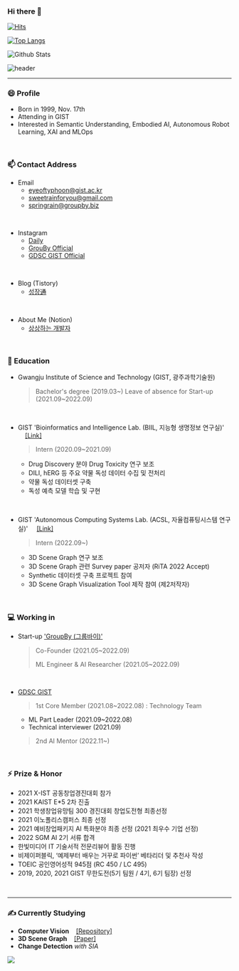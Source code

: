 ### Hi there 👋
[![Hits](https://hits.seeyoufarm.com/api/count/incr/badge.svg?url=https%3A%2F%2Fgithub.com%2FKangbeenKo&count_bg=%23C5CDFF&title_bg=%236DF560&icon=&icon_color=%23FFFFFF&title=hits&edge_flat=false)](https://hits.seeyoufarm.com)

<!--
![your id](https://road-to-kaggle-grandmaster.vercel.app/api/simple/KangbeenKo)
![competition](https://road-to-kaggle-grandmaster.vercel.app/api/badges/subinium/competition)
![dataset](https://road-to-kaggle-grandmaster.vercel.app/api/badges/KangbeenKo/dataset)
![notebook](https://road-to-kaggle-grandmaster.vercel.app/api/badges/KangbeenKo/notebook)
![discussion](https://road-to-kaggle-grandmaster.vercel.app/api/badges/KangbeenKo/discussion)
-->

[![Top Langs](https://github-readme-stats.vercel.app/api/top-langs/?username=KevinTheRainmaker&&hide=jupyter%20notebook&layout=compact)](https://github.com/KevinTheRainmaker/github-readme-stats)

![Github Stats](https://github-readme-stats.vercel.app/api?username=KevinTheRainmaker&show_icons=true&theme=onedark)

![header](https://capsule-render.vercel.app/api?type=soft&color=auto&height=50&section=header&text=KevinTheRainmaker&fontSize=30&animation=twinkling)

----
### 😄 Profile
- Born in 1999, Nov. 17th
- Attending in GIST 
- Interested in Semantic Understanding, Embodied AI, Autonomous Robot Learning, XAI and MLOps
</br>

### 📫 Contact Address
- Email
  - eyeoftyphoon@gist.ac.kr
  - sweetrainforyou@gmail.com
  - springrain@groupby.biz
</br>

- Instagram
  - <a href = "https://www.instagram.com/lucete_lactea/">Daily</a>
  - <a href = "https://www.instagram.com/groupby_official/">GrouBy Official</a>
  - <a href = "https://www.instagram.com/gdsc_kr_gist/">GDSC GIST Official</a>
</br>


- Blog (Tistory)
  - <a href = "https://kevin-rain.tistory.com/">성장通</a>
</br>


- About Me (Notion)
  - <a href ='https://hallowed-quokka-505.notion.site/Kevin-2b4a7e41b1f84a728449afa8bfa77ba3'>상상하는 개발자</a>
<br>


### 🔭 Education
- Gwangju Institute of Science and Technology (GIST, 광주과학기술원)
  > Bachelor's degree (2019.03~)
  > Leave of absence for Start-up (2021.09~2022.09)  

</br>

- GIST 'Bioinformatics and Intelligence Lab. (BIIL, 지능형 생명정보 연구실)' &nbsp;&nbsp;&nbsp;&nbsp;<a href = "https://www.biil-gist.net/">[Link]</a>
  > Intern (2020.09~2021.09)
  - Drug Discovery 분야 Drug Toxicity 연구 보조
  - DILI, hERG 등 주요 약물 독성 데이터 수집 및 전처리
  - 약물 독성 데이터셋 구축
  - 독성 예측 모델 학습 및 구현
</br>

- GIST 'Autonomous Computing Systems Lab. (ACSL, 자율컴퓨팅시스템 연구실)' &nbsp;&nbsp;&nbsp;&nbsp;<a href = "https://uehwan.github.io/">[Link]</a>
  > Intern (2022.09~)
  - 3D Scene Graph 연구 보조
  - 3D Scene Graph 관련 Survey paper 공저자 (RiTA 2022 Accept)
  - Synthetic 데이터셋 구축 프로젝트 참여
  - 3D Scene Graph Visualization Tool 제작 참여 (제2저작자)

</br>

### 💻 Working in

- Start-up <a href='https://groupby.oopy.io/'>'GroupBy (그룹바이)'</a>

  > Co-Founder (2021.05~2022.09)
  > 
  > ML Engineer & AI Researcher (2021.05~2022.09)
</br>

- <a href = "https://gdsc.community.dev/gwangju-institute-of-science-and-technology/">GDSC GIST</a>

  > 1st Core Member (2021.08~2022.08) : Technology Team
    - ML Part Leader (2021.09~2022.08)
    - Technical interviewer (2021.09)

  > 2nd AI Mentor (2022.11~)

</br>


### ⚡ Prize & Honor
- 2021 X-IST 공동창업경진대회 참가
- 2021 KAIST E*5 2차 진출
- 2021 학생창업유망팀 300 경진대회 창업도전형 최종선정
- 2021 이노폴리스캠퍼스 최종 선정
- 2021 예비창업패키지 AI 특화분야 최종 선정 (2021 최우수 기업 선정)
- 2022 SGM AI 2기 서류 합격
- 한빛미디어 IT 기술서적 전문리뷰어 활동 진행
- 비제이퍼블릭, ‘예제부터 배우는 거꾸로 파이썬’ 베타리더 및 추천사 작성
- TOEIC 공인영어성적 945점 (RC 450 / LC 495)
- 2019, 2020, 2021 GIST 무한도전(5기 팀원 / 4기, 6기 팀장) 선정

</br>


----

### ✍ Currently Studying
- **Computer Vision**&nbsp;&nbsp;&nbsp;&nbsp;<a href = 'https://github.com/KevinTheRainmaker/ML_DL_Basics/tree/master/ComputerVision'>[Repository]</a>
- **3D Scene Graph**&nbsp;&nbsp;&nbsp;&nbsp;<a href = 'https://ieeexplore.ieee.org/abstract/document/8796400'>[Paper]</a>
- **Change Detection** *with SIA*

<!-- 
- **Recommendation Algorithms**&nbsp;&nbsp;&nbsp;&nbsp;<a href = "https://kevin-rain.tistory.com/category/ML%26DL/%EC%B6%94%EC%B2%9C%EC%8B%9C%EC%8A%A4%ED%85%9C">[Link]</a>
- **Machine Learning Basics**&nbsp;&nbsp;&nbsp;&nbsp;<a href = "https://kevin-rain.tistory.com/category/ML%26DL/%EB%A8%B8%EC%8B%A0%EB%9F%AC%EB%8B%9D%20%EB%94%A5%EB%9F%AC%EB%8B%9D%20%EC%9D%B4%EB%A1%A0">[Link]</a>
- **OS**&nbsp;&nbsp;&nbsp;&nbsp;<a href = "https://kevin-rain.tistory.com/category/%EC%BB%B4%ED%93%A8%ED%84%B0%20%EA%B3%B5%ED%95%99%20%EA%B8%B0%EB%B3%B8/%EC%9A%B4%EC%98%81%EC%B2%B4%EC%A0%9C%20%28OS%29">[Link]</a>
- **Graph Data**&nbsp;&nbsp;&nbsp;&nbsp;<a href='https://kevin-rain.tistory.com/category/ML%26DL/%EA%B7%B8%EB%9E%98%ED%94%84%20%EB%8D%B0%EC%9D%B4%ED%84%B0'>[Link]</a>
- **Cloud based Data Engineering**
- Paper Review: **Semantic Segmentation**&nbsp;&nbsp;&nbsp;&nbsp;<a href='https://kevin-rain.tistory.com/category/ML%26DL/%EB%85%BC%EB%AC%B8%20%EB%A6%AC%EB%B7%B0'>[Link]</a>
- **Reinforcement Learning**&nbsp;&nbsp;&nbsp;&nbsp;<a href='https://kevin-rain.tistory.com/category/ML%26DL/%EA%B0%95%ED%99%94%ED%95%99%EC%8A%B5'>[Link]</a>
- **GNN**&nbsp;&nbsp;&nbsp;&nbsp;<a href="https://github.com/KevinTheRainmaker/ML_DL_Basics/tree/master/GNN_Study">[Repo]</a>
- **MLOps**&nbsp;&nbsp;&nbsp;&nbsp;<a href = "https://kevin-rain.tistory.com/category/MLOps">[Link]</a>&nbsp;&nbsp;<a href = "https://github.com/KevinTheRainmaker/MLOps">[Repo]</a>
- **Web Crawling**&nbsp;&nbsp;&nbsp;&nbsp;<a href="https://github.com/KevinTheRainmaker/Web_Crawling_and_Data_Analysis">[Repo]</a>
- **NLP**&nbsp;&nbsp;&nbsp;&nbsp;<a href="https://github.com/GDSC-GIST/AI-ML_Team_5">[Repo]</a>
- **Data Analysis & Kaggle Tutorial**&nbsp;&nbsp;&nbsp;&nbsp;<a href = "https://github.com/KevinTheRainmaker/Kaggle_Novice_to_GrandMaster">[Repo]</a>
- **Data Structure & Algorithms**&nbsp;&nbsp;&nbsp;&nbsp;<a href = "https://kevin-rain.tistory.com/category/Data%20Structure">[Link]</a>&nbsp;&nbsp;<a href = "https://github.com/KevinTheRainmaker/DataStructure">[Repo]</a>
- **Paper review**&nbsp;&nbsp;&nbsp;&nbsp;<a href = "https://github.com/KevinTheRainmaker/Paper_Review">[Repo]</a>
- **Django Framework**&nbsp;&nbsp;&nbsp;&nbsp;<a href = "https://github.com/KevinTheRainmaker/Django_Study">[Repo]</a>
- **Coding Test**&nbsp;&nbsp;&nbsp;&nbsp;<a href = "https://programmers.co.kr/learn/challenges">[Link]</a>&nbsp;&nbsp;<a href = "https://github.com/KevinTheRainmaker/CodingTest">[Repo]</a>
-->

<!---
### 📚 Books Currently Reading
- Do it! 딥러닝 교과서, 윤성진 저, 이지스퍼블리싱 (56/394)&nbsp;&nbsp;(Last Update: 22.05.13)
- 파이썬과 케라스로 배우는 강화학습, 이웅원 외 4인 저, 위키북스 (104/345)&nbsp;&nbsp;&nbsp;&nbsp;<a href = "https://kevin-rain.tistory.com/category/ML%26DL/Reinforcement%20Learning">[Link]</a>&nbsp;&nbsp;(Last Update: 22.05.20)
- The Practitioner's Guide to Graph Data, 데니즈 고즈넬/마티아스 브뢰헬러 저, O'Reilly (90/442)&nbsp;&nbsp;&nbsp;&nbsp;(Last Update: 22.06.02)
- 밑바닥부터 시작하는 딥러닝 3, 사이토 고키 저, O'Reilly (49/520)&nbsp;&nbsp;&nbsp;&nbsp;(Last Update: 22.06.05)
- 열혈 자료구조, 윤성우 저, 오렌지미디어 (238/600)&nbsp;&nbsp;&nbsp;&nbsp;<a href = "https://kevin-rain.tistory.com/category/Data%20Structure%20%26%20Algorithms">[Link]</a>&nbsp;&nbsp;<a href = "https://github.com/KevinTheRainmaker/DataStructure">[Repo]</a>&nbsp;&nbsp;(Last Update: 21.12.14)
- 살아 움직이는 머신러닝 파이프라인 설계, 하네스 하프케 외 1인 저, O'REILLY (162/414)&nbsp;&nbsp;&nbsp;&nbsp;<a href = "https://kevin-rain.tistory.com/category/MLOps">[Link]</a>&nbsp;&nbsp;(Last Update: 22.01.26)
- 한 줄씩 따라 해보는 파이토치 딥러닝 프로젝트 모음집, 이경택 외 8인 저, 비제이퍼블릭 (42/360)&nbsp;&nbsp;&nbsp;&nbsp;<a href = "https://github.com/KevinTheRainmaker/Pytorch_Projects">[Repo]</a>&nbsp;&nbsp;(Last Update: 21.10.12)
- 웹 크롤링과 데이터 분석 with 파이썬, 장철원 저, 프로그래밍 인사이트 (102/293)&nbsp;&nbsp;&nbsp;&nbsp;<a href = "https://github.com/KevinTheRainmaker/Web_Crawling_and_Data_Analysis">[Repo]</a>&nbsp;&nbsp;(Last Update: 22.02.03)
- 머신러닝 교과서 with 파이썬, 사이킷런, 텐서플로, 세바스찬 라시카 외 1인 저, 길벗 (64/609)&nbsp;&nbsp;&nbsp;&nbsp;<a href = "https://github.com/KevinTheRainmaker/ML_DL_Basics/ML_TextBook_SKTF">[Repo]</a>&nbsp;&nbsp;(Last Update: None)
- Coding The Matrix, 필립 클라인 저, 루비페이퍼 (--/588)&nbsp;&nbsp;&nbsp;&nbsp;<a href = "https://github.com/KevinTheRainmaker/Coding_Mathematics/tree/master/Coding%20The%20Matrix">[Repo]</a>
- 파이썬 머신러닝 완벽 가이드, 권철민 저, 위키북스 (117/625)&nbsp;&nbsp;&nbsp;&nbsp;<a href = "https://github.com/KevinTheRainmaker/ML_DL_Basics/ML_Guide">[Repo]</a>&nbsp;&nbsp;(Last Update: None)
- 처음 시작하는 딥러닝, 세스 와이드먼 저, 한빛미디어 (--/273)&nbsp;&nbsp;&nbsp;&nbsp;<a href = "https://github.com/KevinTheRainmaker/ML_DL_Basics/DL_from_Scratch">[Repo]</a>&nbsp;&nbsp;(Last Update: None)-->

<!--
### ✒ Lectures to Study
- 패스트캠퍼스: 머신러닝과 데이터분석 A-Z&nbsp;&nbsp;&nbsp;&nbsp;<a href = "https://www.fastcampus.co.kr/data_online_dataadv">[Lecture]</a>&nbsp;&nbsp;<a href = "https://kevin-rain.tistory.com/category/%EB%A8%B8%EC%8B%A0%EB%9F%AC%EB%8B%9D%20%EB%94%A5%EB%9F%AC%EB%8B%9D">[Link]</a>
- 패스트캠퍼스: 딥러닝/인공지능&nbsp;&nbsp;&nbsp;&nbsp;<a href = "https://www.fastcampus.co.kr/data_online_deep">[Lecture]</a>&nbsp;&nbsp;
- 패스트캠퍼스: 모델 성능 개선으로 익히는 강화학습 A-Z&nbsp;&nbsp;&nbsp;&nbsp;<a href = "https://www.fastcampus.co.kr/data_online_rein">[Lecture]</a>&nbsp;&nbsp;<a href = "https://www.notion.so/f387345c41b842728265dbd3640a5df6?v=13065f24cabd4d21bd5a2edd2b818682">[Link]</a>&nbsp;&nbsp;<a href = "https://github.com/KevinTheRainmaker/Reinforcement_Learning_AtoZ">[Repo]</a>
- 패스트캠퍼스: 딥러닝을 활용한 추천시스템 구현 올인원 패키지 Online.&nbsp;&nbsp;&nbsp;&nbsp;<a href = "https://fastcampus.co.kr/data_online_rs">[Lecture]</a>&nbsp;&nbsp;<a href = "https://github.com/KevinTheRainmaker/Recommendation_Algorithms/tree/main/colab/fastcampus">[Repo]</a>
- 패스트캠퍼스: 머신러닝 서비스 구축을 위한 실전 MLOps 올인원 패키지 Online.&nbsp;&nbsp;&nbsp;&nbsp;<a href = "https://fastcampus.co.kr/data_online_mlops">[Lecture]</a>&nbsp;&nbsp;<a href = "https://github.com/KevinTheRainmaker/Data_and_Model_Management">[Repo]</a>
- The RED : 현실 데이터를 활용한 추천시스템 구현 A to Z by 번개장터 CTO 이동주&nbsp;&nbsp;&nbsp;&nbsp;<a href = "https://fastcampus.co.kr/data_red_ldj">[Lecture]</a>
- UDEMY: 머신 러닝 & AI 로 추천 시스템 구축하기&nbsp;&nbsp;&nbsp;&nbsp;<a href = "https://www.udemy.com/course/best-recommender-system/">[Lecture]</a>&nbsp;&nbsp;<a href = "https://github.com/KevinTheRainmaker/Recommendation_Algorithms/tree/main/colab/fastcampus">[Repo]</a>
- UDEMY: AI 만들기 : 강화학습과 인공신경망 완전 정복&nbsp;&nbsp;&nbsp;&nbsp;<a href = "https://www.udemy.com/course/best-ai-17-hours/">[Lecture]</a>
-->

<!--
**KangbeenKo/KangbeenKo** is a ✨ _special_ ✨ repository because its `README.md` (this file) appears on your GitHub profile.
Here are some ideas to get you started:

- 🔭 I’m currently working on ...
- 🌱 I’m currently learning ...
- 👯 I’m looking to collaborate on ...
- 🤔 I’m looking for help with ...
- 💬 Ask me about ...
- 📫 How to reach me: ...
- 😄 Pronouns: ...
- ⚡ Fun fact: ...
-->

<!--[![KevinTheRainmaker's wakatime stats](https://github-readme-stats.vercel.app/api/wakatime?username=KevinTheRainmaker)](https://wakatime.com/@KevinTheRainmaker)-->

<a href="https://opgc.me/#/users/KevinTheRainmaker" target="_blank"><img src="https://api.opgc.me/githubs/users/KevinTheRainmaker/tag/?theme=basic" /></a>
